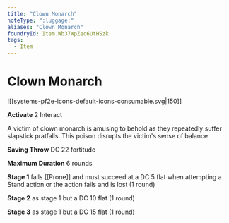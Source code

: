```yaml
---
title: "Clown Monarch"
noteType: ":luggage:"
aliases: "Clown Monarch"
foundryId: Item.Wb37WpZec6UtHSzk
tags:
  - Item
---
```


# Clown Monarch
![[systems-pf2e-icons-default-icons-consumable.svg|150]]

**Activate** 2 Interact

A victim of clown monarch is amusing to behold as they repeatedly suffer slapstick pratfalls. This poison disrupts the victim's sense of balance.

**Saving Throw** DC 22 fortitude

**Maximum Duration** 6 rounds

**Stage 1** falls [[Prone]] and must succeed at a DC 5 flat when attempting a Stand action or the action fails and is lost (1 round)

**Stage 2** as stage 1 but a DC 10 flat (1 round)

**Stage 3** as stage 1 but a DC 15 flat (1 round)
